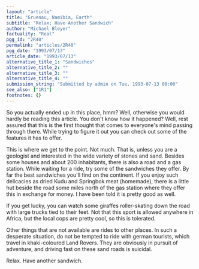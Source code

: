 ```yaml
---
layout: "article"
title: "Gruenau, Namibia, Earth"
subtitle: "Relax; Have Another Sandwich"
author: "Michael Bleyer"
factuality: "Real"
pgg_id: "2R40"
permalink: "articles/2R40"
pgg_date: "1993/07/13"
article_date: "1993/07/13"
alternative_title_1: "Sandwiches"
alternative_title_2: ""
alternative_title_3: ""
alternative_title_4: ""
submission_string: "Submitted by admin on Tue, 1993-07-13 00:00"
see_also: ["1R1"]
footnotes: {}
---
```

<div>
<p>So you actually ended up in this place, hmm? Well, otherwise you would hardly be reading this article. You don't know how it happened? Well, rest assured that this is the first thought that comes to everyone's mind passing through there. While trying to figure it out you can check out some of the features it has to offer.</p>
<p>This is where we get to the point. Not much. That is, unless you are a geologist and interested in the wide variety of stones and sand. Besides some houses and about 200 inhabitants, there is also a road and a gas station. While waiting for a ride, try some of the sandwiches they offer. By far the best sandwiches you'll find on the continent. If you enjoy such delicacies as dried Kudu and Springbok meat (homemade), there is a little hut beside the road some miles north of the gas station where they offer this in exchange for money. I have been told it is pretty good as well.</p>
<p>If you get lucky, you can watch some giraffes roller-skating down the road with large trucks tied to their feet. Not that this sport is allowed anywhere in Africa, but the local cops are pretty cool, so this is tolerated.</p>
<p>Other things that are not available are rides to other places. In such a desperate situation, do not be tempted to ride with german tourists, which travel in khaki-coloured Land Rovers. They are obviously in pursuit of adventure, and driving fast on these sand roads is suicidal.</p>
<p>Relax. Have another sandwich.</p>
</div>
